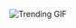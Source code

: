 ![Trending GIF](https://media2.giphy.com/media/v1.Y2lkPThiYjIxNzcyNWt3NjBtNzN5eHp2dHJtNW5pM2R2OWJwdnYyYm9xdDhkYml4eWk1ciZlcD12MV9naWZzX3NlYXJjaCZjdD1n/fryY00CO4xCz4uJuDQ/giphy.gif)
